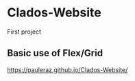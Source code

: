 # Clados-Website
First project

## Basic use of Flex/Grid

https://pauleraz.github.io/Clados-Website/
